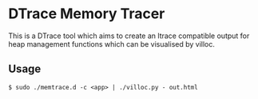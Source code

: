 DTrace Memory Tracer
====================

This is a DTrace tool which aims to create an ltrace compatible output for 
heap management functions which can be visualised by villoc.

Usage
-----

```shell
$ sudo ./memtrace.d -c <app> | ./villoc.py - out.html
```

